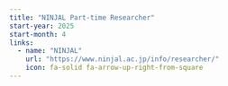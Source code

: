 ```yaml
---
title: "NINJAL Part-time Researcher"
start-year: 2025
start-month: 4
links:
  - name: "NINJAL"
    url: "https://www.ninjal.ac.jp/info/researcher/"
    icon: fa-solid fa-arrow-up-right-from-square
---
```


